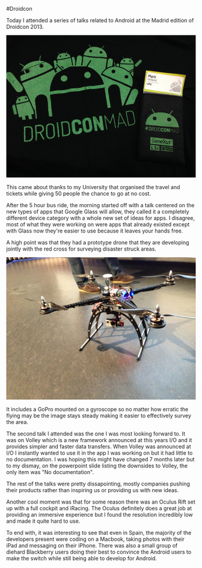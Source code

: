 #Droidcon

Today I attended a series of talks related to Android at the Madrid edition of Droidcon 2013.

![t-shirt](/images/posts/droidcon_t-shirt.png)

This came about thanks to my University that organised the travel and tickets while giving 50 people the chance to go at no cost.

After the 5 hour bus ride, the morning started off with a talk centered on the new types of apps that Google Glass will allow, they called it a completely different device category with a whole new set of ideas for apps. I disagree, most of what they were working on were apps that already existed except with Glass now they're easier to use because it leaves your hands free.

A high point was that they had a prototype drone that they are developing jointly with the red cross for surveying disaster struck areas.

![drone](/images/posts/droidcon-drone.png)

It includes a GoPro mounted on a gyroscope so no matter how erratic the flying may be the image stays steady making it easier to effectively survey the area.

The second talk I attended was the one I was most looking forward to. It was on Volley which is a new framework announced at this years I/O and it provides simpler and faster data transfers. When Volley was announced at I/O I instantly wanted to use it in the app I was working on but it had little to no documentation. I was hoping this might have changed 7 months later but to my dismay, on the powerpoint slide listing the downsides to Volley, the only item was "No documentation". 

The rest of the talks were pretty dissapointing, mostly companies pushing their products rather than inspiring us or providing us with new ideas. 

Another cool moment was that for some reason there was an Oculus Rift set up with a full cockpit and iRacing. The Oculus definitely does a great job at providing an immersive experience but I found the resolution incredibly low and made it quite hard to use.

To end with, it was interesting to see that even in Spain, the majority of the developers present were coding on a Macbook, taking photos with their iPad and messaging on their iPhone. There was also a small group of diehard Blackberry users doing their best to convince the Android users to make the switch while still being able to develop for Android.














